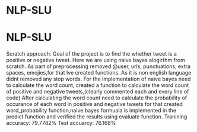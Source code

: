 # NLP-SLU
# NLP-SLU
Scratch approach:
Goal of the project is to find the whether tweet is a positive or negative tweet. Here we are using naive bayes alogirthm from scratch.
As part of preprocessing removed @user, urls, punctuations, extra spaces, emojies,for that Ive created functions. As it is non english language didnt removed any stop words.
For the implementation of naive bayes need to calculate the word count, created a function to calculate the word count of positive and negative tweets,(clearly commented each and every line of code)
After calculating the word count need to calculate the probability of occurance of each word in positive and negative tweets for that created word_probability function,naive bayes formuala is implemented in the predict function and verified the results using evaluate function.
Tranining accuracy: 79.7782%
Test accuarcy: 76.168%
